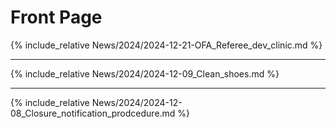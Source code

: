 # Front Page

{% include_relative News/2024/2024-12-21-OFA_Referee_dev_clinic.md %}

---

{% include_relative News/2024/2024-12-09_Clean_shoes.md %}

---

{% include_relative News/2024/2024-12-08_Closure_notification_prodcedure.md %}
